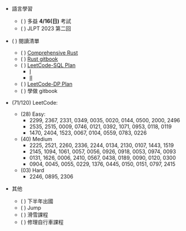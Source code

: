 
- 語言學習
    - ( ) 多益 __4/16(日)__ 考試
    - ( ) JLPT 2023 第二回

- ( ) 閱讀清單
    - ( ) [Comprehensive Rust](https://google.github.io/comprehensive-rust/)
    - ( ) [Rust gitbook](https://doc.rust-lang.org/book/ch01-01-installation.html)
    - ( ) [LeetCode-SQL Plan](https://leetcode.com/study-plan/sql/)
      - [I](../Software/SQL/Leetcode_SQL_I.md)
      - [II]()
    - ( ) [LeetCode-DP Plan](https://leetcode.com/study-plan/dynamic-programming/)
    - ( ) 學做 gitbook

- (71/120) LeetCode: 
    - (28) Easy:  
        - 2299, 2367, 2331, 0349, 0035, 0020, 0144, 0500, 2000, 2496
        - 2535, 2515, 0009, 0746, 0121, 0392, 1071, 0953, 0118, 0119
        - 1470, 2404, 1523, 0067, 0104, 0559, 0783, 0226
    - (40) Medium
        - 2225, 2521, 2260, 2336, 2244, 0134, 2130, 0107, 1443, 1519
        - 2145, 1094, 1061, 0057, 0056, 0926, 0918, 0053, 0974, 0093
        - 0131, 1626, 0006, 2410, 0567, 0438, 0189, 0090, 0120, 0300
        - 0904, 0045, 0055, 0229, 1376, 0445, 0150, 0151, 0797, 2415
    - (03) Hard
        - 2246, 0895, 2306
      
- 其他
    - ( ) 下半年出國
    - ( ) Jump
    - ( ) 滑雪課程
    - ( ) 修理自行車課程
